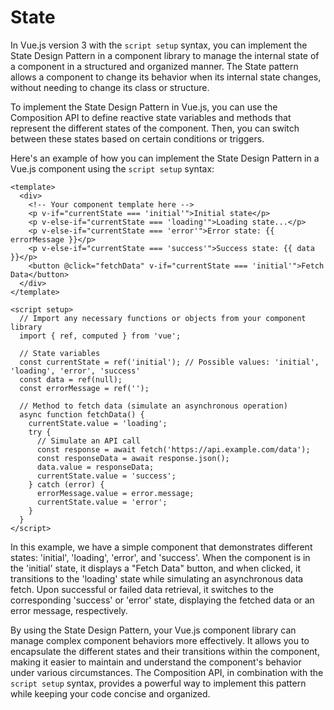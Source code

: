 # State

In Vue.js version 3 with the `script setup` syntax, you can implement the State Design Pattern in a component library to manage the internal state of a component in a structured and organized manner. The State pattern allows a component to change its behavior when its internal state changes, without needing to change its class or structure.

To implement the State Design Pattern in Vue.js, you can use the Composition API to define reactive state variables and methods that represent the different states of the component. Then, you can switch between these states based on certain conditions or triggers.

Here's an example of how you can implement the State Design Pattern in a Vue.js component using the `script setup` syntax:

```vue
<template>
  <div>
    <!-- Your component template here -->
    <p v-if="currentState === 'initial'">Initial state</p>
    <p v-else-if="currentState === 'loading'">Loading state...</p>
    <p v-else-if="currentState === 'error'">Error state: {{ errorMessage }}</p>
    <p v-else-if="currentState === 'success'">Success state: {{ data }}</p>
    <button @click="fetchData" v-if="currentState === 'initial'">Fetch Data</button>
  </div>
</template>

<script setup>
  // Import any necessary functions or objects from your component library
  import { ref, computed } from 'vue';

  // State variables
  const currentState = ref('initial'); // Possible values: 'initial', 'loading', 'error', 'success'
  const data = ref(null);
  const errorMessage = ref('');

  // Method to fetch data (simulate an asynchronous operation)
  async function fetchData() {
    currentState.value = 'loading';
    try {
      // Simulate an API call
      const response = await fetch('https://api.example.com/data');
      const responseData = await response.json();
      data.value = responseData;
      currentState.value = 'success';
    } catch (error) {
      errorMessage.value = error.message;
      currentState.value = 'error';
    }
  }
</script>
```

In this example, we have a simple component that demonstrates different states: 'initial', 'loading', 'error', and 'success'. When the component is in the 'initial' state, it displays a "Fetch Data" button, and when clicked, it transitions to the 'loading' state while simulating an asynchronous data fetch. Upon successful or failed data retrieval, it switches to the corresponding 'success' or 'error' state, displaying the fetched data or an error message, respectively.

By using the State Design Pattern, your Vue.js component library can manage complex component behaviors more effectively. It allows you to encapsulate the different states and their transitions within the component, making it easier to maintain and understand the component's behavior under various circumstances. The Composition API, in combination with the `script setup` syntax, provides a powerful way to implement this pattern while keeping your code concise and organized.